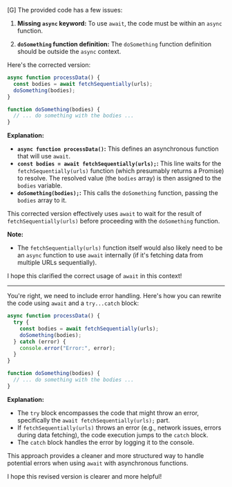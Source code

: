 [G] The provided code has a few issues:

1. **Missing `async` keyword:** To use `await`, the code must be within an `async` function.

2. **`doSomething` function definition:** The `doSomething` function definition should be outside the `async` context.

Here's the corrected version:

```javascript
async function processData() { 
  const bodies = await fetchSequentially(urls); 
  doSomething(bodies); 
}

function doSomething(bodies) { 
  // ... do something with the bodies ... 
}
```

**Explanation:**

- **`async function processData()`:** This defines an asynchronous function that will use `await`.
- **`const bodies = await fetchSequentially(urls);`:** This line waits for the `fetchSequentially(urls)` function (which presumably returns a Promise) to resolve. The resolved value (the `bodies` array) is then assigned to the `bodies` variable.
- **`doSomething(bodies);`:** This calls the `doSomething` function, passing the `bodies` array to it.

This corrected version effectively uses `await` to wait for the result of `fetchSequentially(urls)` before proceeding with the `doSomething` function.

**Note:**

* The `fetchSequentially(urls)` function itself would also likely need to be an `async` function to use `await` internally (if it's fetching data from multiple URLs sequentially).

I hope this clarified the correct usage of `await` in this context!

---

You're right, we need to include error handling. Here's how you can rewrite the code using `await` and a `try...catch` block:

```javascript
async function processData() {
  try {
    const bodies = await fetchSequentially(urls); 
    doSomething(bodies); 
  } catch (error) {
    console.error("Error:", error); 
  }
}

function doSomething(bodies) { 
  // ... do something with the bodies ... 
}
```

**Explanation:**

- The `try` block encompasses the code that might throw an error, specifically the `await fetchSequentially(urls);` part. 
- If `fetchSequentially(urls)` throws an error (e.g., network issues, errors during data fetching), the code execution jumps to the `catch` block.
- The `catch` block handles the error by logging it to the console.

This approach provides a cleaner and more structured way to handle potential errors when using `await` with asynchronous functions.

I hope this revised version is clearer and more helpful!

